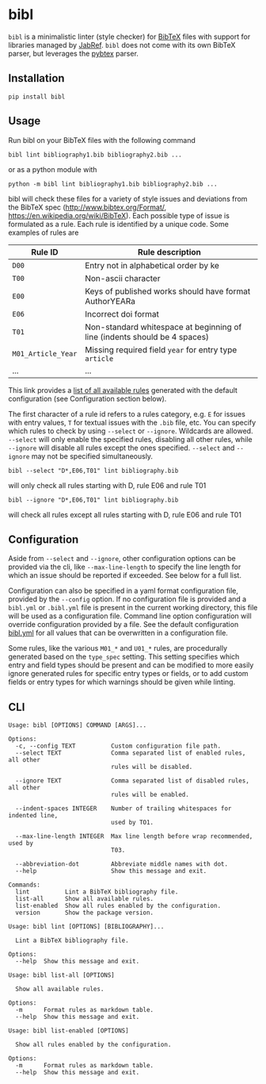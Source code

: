# bibl

`bibl` is a minimalistic linter (style checker) for [BibTeX](http://www.bibtex.org/) files with support for libraries
managed by [JabRef](https://www.jabref.org/).
`bibl` does not come with its own BibTeX parser, but leverages the [pybtex](https://pybtex.org/) parser.

## Installation

```shell script
pip install bibl
```
## Usage

Run bibl on your BibTeX files with the following command
```shell script
bibl lint bibliography1.bib bibliography2.bib ... 
```
or as a python module with
```shell script
python -m bibl lint bibliography1.bib bibliography2.bib ... 
```

bibl will check these files for a variety of style issues and deviations from the BibTeX spec (http://www.bibtex.org/Format/, https://en.wikipedia.org/wiki/BibTeX).
Each possible type of issue is formulated as a rule. Each rule is identified by a unique code. Some examples of rules are 

Rule ID|Rule description
-|-
`D00`|Entry not in alphabetical order by ke
`T00`|Non-ascii character
`E00`|Keys of published works should have format AuthorYEARa
`E06`|Incorrect doi format
`T01`|Non-standard whitespace at beginning of line (indents should be 4 spaces)
`M01_Article_Year`|Missing required field `year` for entry type `article`
...|...

This link provides a [list of all available rules](http://gitlab.com/arne.vandenkerchove/bibl/-/jobs/artifacts/master/file/all_rules.html?job=rule_list)
generated with the default configuration (see Configuration section below).


The first character of a rule id refers to a rules category, e.g. `E` for issues with entry values, `T` for textual
issues with the `.bib` file, etc.
You can specify which rules to check by using `--select` or `--ignore`. Wildcards are allowed. `--select` will only
enable the specified rules, disabling all other rules, while `--ignore` will disable all rules except the ones specified.
`--select` and `--ignore` may not be specified simultaneously.
```shell script
bibl --select "D*,E06,T01" lint bibliography.bib
```
will only check all rules starting with D, rule E06 and rule T01
```
bibl --ignore "D*,E06,T01" lint bibliography.bib
```
will check all rules except all rules starting with D, rule E06 and rule T01

## Configuration

Aside from `--select` and `--ignore`, other configuration options can be provided via the cli, like `--max-line-length`
to specify the line length for which an issue should be reported if exceeded. See below for a full list.

Configuration can also be specified in a yaml format configuration file, provided by the `--config` option.
If no configuration file is provided and a `bibl.yml` or `.bibl.yml` file is present in the current working directory,
this file will be used as a configuration file.
Command line option configuration will override configuration provided by a file.
See the default configuration [bibl.yml](https://gitlab.com/arne.vandenkerchove/bibl/-/tree/master/bibl/bibl.yml) for
all values that can be overwritten in a configuration file.

Some rules, like the various `M01_*` and `U01_*` rules, are procedurally generated based on the `type_spec` setting.
This setting specifies which entry and field types should be present and can be modified to more easily ignore generated
rules for specific entry types or fields, or to add custom fields or entry types for which warnings should be given
while linting.

## CLI
```shell script
Usage: bibl [OPTIONS] COMMAND [ARGS]...

Options:
  -c, --config TEXT          Custom configuration file path.
  --select TEXT              Comma separated list of enabled rules, all other
                             rules will be disabled.

  --ignore TEXT              Comma separated list of disabled rules, all other
                             rules will be enabled.

  --indent-spaces INTEGER    Number of trailing whitespaces for indented line,
                             used by TO1.

  --max-line-length INTEGER  Max line length before wrap recommended, used by
                             T03.

  --abbreviation-dot         Abbreviate middle names with dot.
  --help                     Show this message and exit.

Commands:
  lint          Lint a BibTeX bibliography file.
  list-all      Show all available rules.
  list-enabled  Show all rules enabled by the configuration.
  version       Show the package version.
```
```shell script
Usage: bibl lint [OPTIONS] [BIBLIOGRAPHY]...

  Lint a BibTeX bibliography file.

Options:
  --help  Show this message and exit.
```
```shell script
Usage: bibl list-all [OPTIONS]

  Show all available rules.

Options:
  -m      Format rules as markdown table.
  --help  Show this message and exit.
```
```shell script
Usage: bibl list-enabled [OPTIONS]

  Show all rules enabled by the configuration.

Options:
  -m      Format rules as markdown table.
  --help  Show this message and exit.
```
